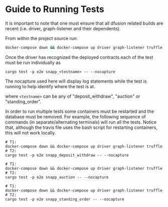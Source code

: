 # Guide to Running Tests

It is important to note that one must ensure that all dfusion related builds are recent (i.e. driver, graph-listener and their dependents). 

From within the project source run:

```sh
docker-compose down && docker-compose up driver graph-listener truffle
```

Once the driver has recognized the deployed contracts each of the test must be run individually as

```shell script
cargo test -p e2e snapp_<testname> -- --nocapture
```
The nocapture used here will display log statements while the test is running to help identify where the test is at.

where `<testname>` can be any of "deposit_withdraw", "auction" or "standing_order".

In order to run multiple tests some containers must be restarted and the database must be removed.
For example, the following sequence of commands (in separate/alternating terminals) will run all the tests. 
Notice that, although the travis file uses the bash script for restarting containers, this will not work locally.  

```shell script
# T1:
docker-compose down && docker-compose up driver graph-listener truffle
# T2:
cargo test -p e2e snapp_deposit_withdraw -- --nocapture

# T1:
docker-compose down && docker-compose up driver graph-listener truffle
# T2:
cargo test -p e2e snapp_auction -- --nocapture

# T1:
docker-compose down && docker-compose up driver graph-listener truffle
# T2:
cargo test -p e2e snapp_standing_order -- --nocapture
```
